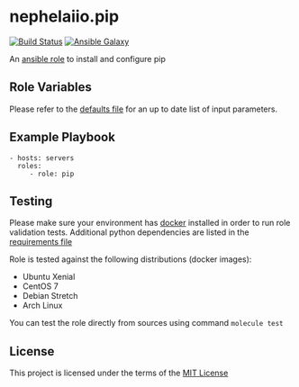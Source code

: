 # nephelaiio.pip

[![Build Status](https://travis-ci.org/nephelaiio/ansible-role-pip.svg?branch=master)](https://travis-ci.org/nephelaiio/ansible-role-pip)
[![Ansible Galaxy](http://img.shields.io/badge/ansible--galaxy-systemd--service-blue.svg)](https://galaxy.ansible.com/nephelaiio/pip/)

An [ansible role](https://galaxy.ansible.com/nephelaiio/pip) to install and configure pip

## Role Variables

Please refer to the [defaults file](/defaults/main.yml) for an up to date list of input parameters.

## Example Playbook

```
- hosts: servers
  roles:
     - role: pip
```

## Testing

Please make sure your environment has [docker](https://www.docker.com) installed in order to run role validation tests. Additional python dependencies are listed in the [requirements file](/requirements.txt)

Role is tested against the following distributions (docker images):
  * Ubuntu Xenial
  * CentOS 7
  * Debian Stretch
  * Arch Linux

You can test the role directly from sources using command ` molecule test `

## License

This project is licensed under the terms of the [MIT License](/LICENSE)
